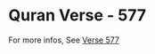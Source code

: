 # Quran Verse - 577 

For more infos, See [Verse 577](https://www.quranbookk.com/quran/search?q=577)